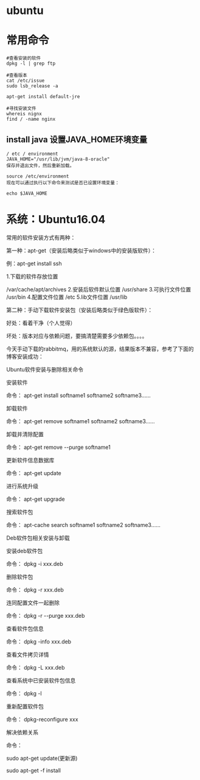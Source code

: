 # ubuntu

# 常用命令
```
#查看安装的软件
dpkg -l | grep ftp

#查看版本
cat /etc/issue
sudo lsb_release -a

apt-get install default-jre

#寻找安装文件
whereis nignx
find / -name nginx
```
## install java 设置JAVA_HOME环境变量
```
/ etc / environment
JAVA_HOME="/usr/lib/jvm/java-8-oracle"
保存并退出文件，然后重新加载。

source /etc/environment
现在可以通过执行以下命令来测试是否已设置环境变量：

echo $JAVA_HOME
```

# 系统：Ubuntu16.04
常用的软件安装方式有两种：

第一种：apt-get（安装后略类似于windows中的安装版软件）：

例：apt-get install ssh

1.下载的软件存放位置

/var/cache/apt/archives
2.安装后软件默认位置
/usr/share
3.可执行文件位置 
/usr/bin
4.配置文件位置
/etc
5.lib文件位置
/usr/lib 

第二种：手动下载软件安装包（安装后略类似于绿色版软件）：

好处：看着干净（个人觉得）

坏处：版本对应与依赖问题，要搞清楚需要多少依赖包。。。。

今天手动下载的rabbitmq，用的系统默认的源，结果版本不兼容，参考了下面的博客安装成功：

 Ubuntu软件安装与删除相关命令 

安装软件

命令： apt-get install softname1 softname2 softname3……

卸载软件

命令： apt-get remove softname1 softname2 softname3……

卸载并清除配置

命令： apt-get remove --purge softname1

更新软件信息数据库

命令： apt-get update

进行系统升级

命令： apt-get upgrade

搜索软件包

命令： apt-cache search softname1 softname2 softname3……

Deb软件包相关安装与卸载

安装deb软件包

命令： dpkg -i xxx.deb

删除软件包

命令： dpkg -r xxx.deb

连同配置文件一起删除

命令： dpkg -r --purge xxx.deb

查看软件包信息

命令： dpkg -info xxx.deb

查看文件拷贝详情

命令： dpkg -L xxx.deb

查看系统中已安装软件包信息

命令： dpkg -l

重新配置软件包

命令： dpkg-reconfigure xxx

解决依赖关系

命令：

sudo apt-get update(更新源)

sudo apt-get -f install